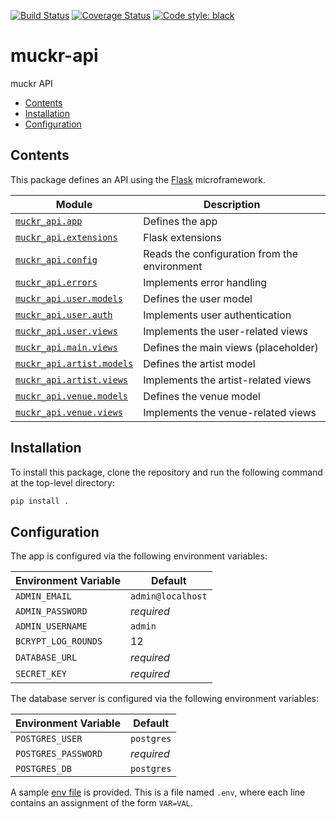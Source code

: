 [![Build Status](https://img.shields.io/travis/cjolowicz/muckr-api.svg?style=flat-square)](https://travis-ci.org/cjolowicz/muckr-api)
[![Coverage Status](https://img.shields.io/coveralls/cjolowicz/muckr-api.svg?style=flat-square)](https://coveralls.io/github/cjolowicz/muckr-api?branch=master)
[![Code style: black](https://img.shields.io/badge/code%20style-black-000000.svg?style=flat-square)](https://github.com/ambv/black)

# muckr-api

muckr API

- [Contents](#contents)
- [Installation](#installation)
- [Configuration](#configuration)

## Contents

This package defines an API using the [Flask](http://flask.pocoo.org/)
microframework.

| Module                                                  | Description                                  |
| ---                                                     | ---                                          |
| [`muckr_api.app`](muckr_api/app.py)                     | Defines the app                              |
| [`muckr_api.extensions`](muckr_api/extensions.py)       | Flask extensions                             |
| [`muckr_api.config`](muckr_api/config.py)               | Reads the configuration from the environment |
| [`muckr_api.errors`](muckr_api/errors.py)               | Implements error handling                    |
| [`muckr_api.user.models`](muckr_api/user/models.py)     | Defines the user model                       |
| [`muckr_api.user.auth`](muckr_api/user/auth.py)         | Implements user authentication               |
| [`muckr_api.user.views`](muckr_api/user/views.py)       | Implements the user-related views            |
| [`muckr_api.main.views`](muckr_api/main/views.py)       | Defines the main views (placeholder)         |
| [`muckr_api.artist.models`](muckr_api/artist/models.py) | Defines the artist model                     |
| [`muckr_api.artist.views`](muckr_api/artist/views.py)   | Implements the artist-related views          |
| [`muckr_api.venue.models`](muckr_api/venue/models.py)   | Defines the venue model                      |
| [`muckr_api.venue.views`](muckr_api/venue/views.py)     | Implements the venue-related views           |

## Installation

To install this package, clone the repository and run the following command at
the top-level directory:

```sh
pip install .
```

## Configuration

The app is configured via the following environment variables:

| Environment Variable | Default           |
| ---                  | ---               |
| `ADMIN_EMAIL`        | `admin@localhost` |
| `ADMIN_PASSWORD`     | *required*        |
| `ADMIN_USERNAME`     | `admin`           |
| `BCRYPT_LOG_ROUNDS`  | 12                |
| `DATABASE_URL`       | *required*        |
| `SECRET_KEY`         | *required*        |

The database server is configured via the following environment variables:

| Environment Variable | Default    |
| ---                  | ---        |
| `POSTGRES_USER`      | `postgres` |
| `POSTGRES_PASSWORD`  | *required* |
| `POSTGRES_DB`        | `postgres` |

A sample [env file](.env.sample) is provided. This is a file named
`.env`, where each line contains an assignment of the form `VAR=VAL`.
